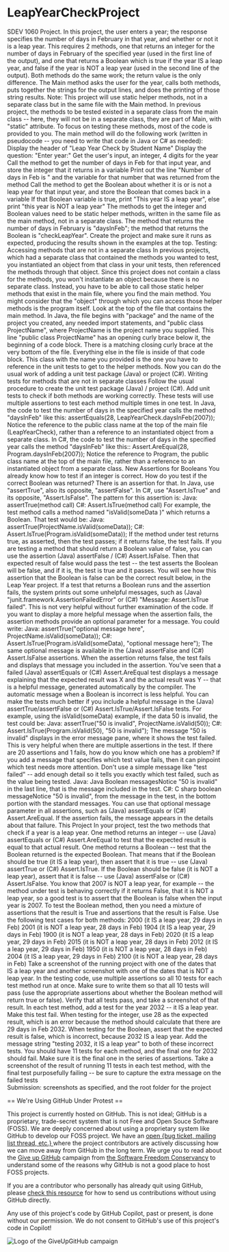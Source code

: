 # LeapYearCheckProject
SDEV 1060 Project. 
In this project, the user enters a year; the response specifies the number of days in February in that year, and whether or not it is a leap year. This requires 2 methods, one that returns an integer for the number of days in February of the specified year (used in the first line of the output), and one that returns a Boolean which is true if the year IS a leap year, and false if the year is NOT a leap year (used in the second line of the output). Both methods do the same work; the return value is the only difference. The Main method asks the user for the year, calls both methods, puts together the strings for the output lines, and does the printing of those string results. Note: This project will use static helper methods, not in a separate class but in the same file with the Main method. In previous project, the methods to be tested existed in a separate class from the main class -- here, they will not be in a separate class, they are part of Main, with "static" attribute.   To focus on testing these methods, most of the code is provided to you.  The main method will do the following work (written in pseudocode -- you need to write that code in Java or C# as needed):      Display the header of "Leap Year Check by Student Name"     Display the question: "Enter year:"     Get the user's input, an integer, 4 digits for the year     Call the method to get the number of days in Feb for that input year, and store the integer that it returns in a variable     Print out the line "Number of days in Feb is " and the variable for that number that was returned from the method     Call the method to get the Boolean about whether it is or is not a leap year for that input year, and store the Boolean that comes back in a variable     If that Boolean variable is true, print "This year IS a leap year", else print "this year is NOT a leap year"  The methods to get the integer and Boolean values need to be static helper methods, written in the same file as the main method, not in a separate class. The method that returns the number of days in February is "daysInFeb"; the method that returns the Boolean is "checkLeapYear". Create the project and make sure it runs as expected, producing the results shown in the examples at the top.     Testing: Accessing methods that are not in a separate class  In previous projects, which had a separate class that contained the methods you wanted to test, you instantiated an object from that class in your unit tests, then referenced the methods through that object. Since this project does not contain a class for the methods, you won't instantiate an object because there is no separate class. Instead, you have to be able to call those static helper methods that exist in the main file, where you find the main method. You might consider that the "object" through which you can access those helper methods is the program itself.  Look at the top of the file that contains the main method.   In Java, the file begins with "package" and the name of the project you created, any needed import statements, and "public class ProjectName", where ProjectName is the project name you supplied. This line "public class ProjectName" has an opening curly brace below it, the beginning of a code block. There is a matching closing curly brace at the very bottom of the file. Everything else in the file is inside of that code block. This class with the name you provided is the one you have to reference in the unit tests to get to the helper methods. Now you can do the usual work of adding a unit test package (Java) or project (C#).     Writing tests for methods that are not in separate classes  Follow the usual procedure to create the unit test package (Java) / project (C#).  Add unit tests to check if both methods are working correctly. These tests will use multiple assertions to test each method multiple times in one test.  In Java, the code to test the number of days in the specified year calls the method "daysInFeb" like this:  assertEquals(28, LeapYearCheck.daysInFeb(2007));  Notice the reference to the public class name at the top of the main file (LeapYearCheck), rather than a reference to an instantiated object from a separate class.  In C#, the code to test the number of days in the specified year calls the method "daysInFeb" like this::  Assert.AreEqual(28, Program.daysInFeb(2007));  Notice the reference to Program, the public class name at the top of the main file, rather than a reference to an instantiated object from a separate class.     New Assertions for Booleans  You already know how to test if an integer is correct. How do you test if the correct Boolean was returned? There is an assertion for that. In Java, use "assertTrue", also its opposite, "assertFalse".  In C#, use "Assert.IsTrue" and its opposite, "Assert.IsFalse". The pattern for this assertion is:  Java:    assertTrue(method call)  C#:    Assert.IsTrue(method call)  For example, the test method calls a method named "isValid(someData )" which returns a Boolean. That test would be:  Java:    assertTrue(ProjectName.isValid(someData));  C#:    Assert.IsTrue(Program.isValid(someData));  If the method under test returns true, as asserted, then the test passes; if it returns false, the test fails.   If you are testing a method that should return a Boolean value of false, you can use the assertion (Java) assertFalse  / (C#) Assert.IsFalse. Then that expected result of false would pass the test -- the test asserts the Boolean will be false, and if it is, the test is true and it passes. You will see how this assertion that the Boolean is false can be the correct result below, in the Leap Year project.  If a test that returns a Boolean runs and the assertion fails, the system prints out some unhelpful messages, such as (Java) "junit.framework.AssertionFailedError" or (C#) "Message: Assert.IsTrue failed". This is not very helpful without further examination of the code. If you want to display a more helpful message when the assertion fails, the assertion methods provide an optional parameter for a message. You could write:  Java:    assertTrue("optional message here", ProjectName.isValid(someData));  C#:    Assert.IsTrue(Program.isValid(someData), "optional message here");  The same optional message is available in the (Java) assertFalse and (C#) Assert.IsFalse assertions.  When the assertion returns false, the test fails and displays that message you included in the assertion. You've seen that a failed (Java) assertEquals or (C#) Assert.AreEqual test displays a message explaining that the expected result was X and the actual result was Y -- that is a helpful message, generated automatically by the compiler. The automatic message when a Boolean is incorrect is less helpful. You can make the tests much better if you include a helpful message in the (Java) assertTrue/assertFalse or (C#) Assert.IsTrue/Assert.IsFalse tests.   For example, using the isValid(someData) example, if the data 50 is invalid, the test could be:  Java:    assertTrue("50 is invalid", ProjectName.isValid(50));  C#:    Assert.IsTrue(Program.isValid(50), "50 is invalid");  The message "50 is invalid" displays in the error message pane, where it shows the test failed. This is very helpful when there are multiple assertions in the test. If there are 20 assertions and 1 fails, how do you know which one has a problem? If you add a message that specifies which test value fails, then it can pinpoint which test needs more attention. Don't use a simple message like "test failed" -- add enough detail so it tells you exactly which test failed, such as the value being tested.   Java:  Java Boolean messagesNotice "50 is invalid" in the last line, that is the message included in the test.  C#:  C sharp boolean messageNotice "50 is invalid", from the message in the test, in the bottom portion with the standard messages.   You can use that optional message parameter in all assertions, such as (Java) assertEquals or (C#) Assert.AreEqual. If the assertion fails, the message appears in the details about that failure.     This Project  In your project, test the two methods that check if a year is a leap year. One method returns an integer -- use (Java) assertEquals or (C#) Assert.AreEqual to test that the expected result is equal to that actual result. One method returns a Boolean -- test that the Boolean returned is the expected Boolean. That means that if the Boolean should be true (it IS a leap year), then assert that it is true -- use (Java) assertTrue or (C#) Assert.IsTrue. If the Boolean should be false (it is NOT a leap year), assert that it is false -- use (Java) assertFalse or (C#) Assert.IsFalse. You know that 2007 is NOT a leap year, for example -- the method under test is behaving correctly if it returns False, that it is NOT a leap year, so a good test is to assert that the Boolean is false when the input year is 2007. To test the Boolean method, then you need a mixture of assertions that the result is True and assertions that the result is False.  Use the following test cases for both methods:  2000 (it IS a leap year, 29 days in Feb) 2001 (it is NOT a leap year, 28 days in Feb) 1904 (it IS a leap year, 29 days in Feb) 1900 (it is NOT a leap year, 28 days in Feb) 2020 (it IS a leap year, 29 days in Feb) 2015 (it is NOT a leap year, 28 days in Feb) 2012 (it IS a leap year, 29 days in Feb) 1950 (it is NOT a leap year, 28 days in Feb) 2004 (it IS a leap year, 29 days in Feb) 2100 (it is NOT a leap year, 28 days in Feb)  Take a screenshot of the running project with one of the dates that IS a leap year and another screenshot with one of the dates that is NOT a leap year.  In the testing code, use multiple assertions so all 10 tests for each test method run at once. Make sure to write them so that all 10 tests will pass (use the appropriate assertions about whether the Boolean method will return true or false). Verify that all tests pass, and take a screenshot of that result.  In each test method, add a test for the year 2032 -- it IS a leap year. Make this test fail. When testing for the integer, use 28 as the expected result, which is an error because the method should calculate that there are 29 days in Feb 2032. When testing for the Boolean, assert that the expected result is false, which is incorrect, because 2032 IS a leap year. Add the message string "testing 2032, it IS a leap year" to both of these incorrect tests. You should have 11 tests for each method, and the final one for 2032 should fail. Make sure it is the final one in the series of assertions.   Take a screenshot of the result of running 11 tests in each test method, with the final test purposefully failing -- be sure to capture the extra message on the failed tests    
Submission: screenshots as specified, and the root folder for the project


== We're Using GitHub Under Protest ==

This project is currently hosted on GitHub.  This is not ideal; GitHub is a
proprietary, trade-secret system that is not Free and Open Souce Software
(FOSS).  We are deeply concerned about using a proprietary system like GitHub
to develop our FOSS project.  We have an
[open {bug ticket, mailing list thread, etc.} ](INSERT_LINK) where the
project contributors are actively discussing how we can move away from GitHub
in the long term.  We urge you to read about the
[Give up GitHub](https://GiveUpGitHub.org) campaign from
[the Software Freedom Conservancy](https://sfconservancy.org) to understand
some of the reasons why GitHub is not a good place to host FOSS projects.

If you are a contributor who personally has already quit using GitHub, please
[check this resource](INSERT_LINK) for how to send us contributions without
using GitHub directly.

Any use of this project's code by GitHub Copilot, past or present, is done
without our permission.  We do not consent to GitHub's use of this project's
code in Copilot!

![Logo of the GiveUpGitHub campaign](https://sfconservancy.org/img/GiveUpGitHub.png)
